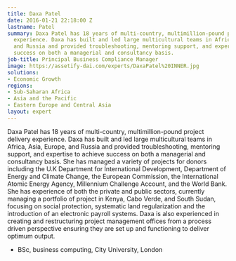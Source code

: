 ```yaml
---
title: Daxa Patel
date: 2016-01-21 22:18:00 Z
lastname: Patel
summary: Daxa Patel has 18 years of multi-country, multimillion-pound project delivery
  experience. Daxa has built and led large multicultural teams in Africa, Asia, Europe,
  and Russia and provided troubleshooting, mentoring support, and expertise to achieve
  success on both a managerial and consultancy basis.
job-title: Principal Business Compliance Manager
image: https://assetify-dai.com/experts/DaxaPatel%20INNER.jpg
solutions:
- Economic Growth
regions:
- Sub-Saharan Africa
- Asia and the Pacific
- Eastern Europe and Central Asia
layout: expert
---
```


Daxa Patel has 18 years of multi-country, multimillion-pound project delivery experience. Daxa has built and led large multicultural teams in Africa, Asia, Europe, and Russia and provided troubleshooting, mentoring support, and expertise to achieve success on both a managerial and consultancy basis. She has managed a variety of projects for donors including the U.K Department for International Development, Department of Energy and Climate Change, the European Commission, the International Atomic Energy Agency, Millennium Challenge Account, and the World Bank. She has experience of both the private and public sectors, currently managing a portfolio of project in Kenya, Cabo Verde, and South Sudan, focusing on social protection, systematic land regularization and the introduction of an electronic payroll systems. Daxa is also experienced in creating and restructuring project management offices from a process driven perspective ensuring they are set up and functioning to deliver optimum output.

* BSc, business computing, City University, London